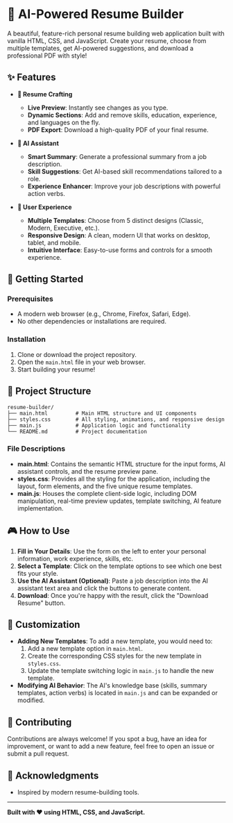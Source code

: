 # 🤖 AI-Powered Resume Builder

A beautiful, feature-rich personal resume building web application built with vanilla HTML, CSS, and JavaScript. Create your resume, choose from multiple templates, get AI-powered suggestions, and download a professional PDF with style!

## ✨ Features

*   **📄 Resume Crafting**
    *   **Live Preview**: Instantly see changes as you type.
    *   **Dynamic Sections**: Add and remove skills, education, experience, and languages on the fly.
    *   **PDF Export**: Download a high-quality PDF of your final resume.

*   **🤖 AI Assistant**
    *   **Smart Summary**: Generate a professional summary from a job description.
    *   **Skill Suggestions**: Get AI-based skill recommendations tailored to a role.
    *   **Experience Enhancer**: Improve your job descriptions with powerful action verbs.

*   **🎨 User Experience**
    *   **Multiple Templates**: Choose from 5 distinct designs (Classic, Modern, Executive, etc.).
    *   **Responsive Design**: A clean, modern UI that works on desktop, tablet, and mobile.
    *   **Intuitive Interface**: Easy-to-use forms and controls for a smooth experience.

## 🚀 Getting Started

### Prerequisites
*   A modern web browser (e.g., Chrome, Firefox, Safari, Edge).
*   No other dependencies or installations are required.

### Installation
1.  Clone or download the project repository.
2.  Open the `main.html` file in your web browser.
3.  Start building your resume!

## 📁 Project Structure

```
resume-builder/
├── main.html         # Main HTML structure and UI components
├── styles.css        # All styling, animations, and responsive design
├── main.js           # Application logic and functionality
└── README.md         # Project documentation
```

### File Descriptions
*   **main.html**: Contains the semantic HTML structure for the input forms, AI assistant controls, and the resume preview pane.
*   **styles.css**: Provides all the styling for the application, including the layout, form elements, and the five unique resume templates.
*   **main.js**: Houses the complete client-side logic, including DOM manipulation, real-time preview updates, template switching, AI feature implementation.

## 🎮 How to Use

1.  **Fill in Your Details**: Use the form on the left to enter your personal information, work experience, skills, etc.
2.  **Select a Template**: Click on the template options to see which one best fits your style.
3.  **Use the AI Assistant (Optional)**: Paste a job description into the AI assistant text area and click the buttons to generate content.
4.  **Download**: Once you're happy with the result, click the "Download Resume" button.

## 🔧 Customization

*   **Adding New Templates**: To add a new template, you would need to:
    1.  Add a new template option in `main.html`.
    2.  Create the corresponding CSS styles for the new template in `styles.css`.
    3.  Update the template switching logic in `main.js` to handle the new template.
*   **Modifying AI Behavior**: The AI's knowledge base (skills, summary templates, action verbs) is located in `main.js` and can be expanded or modified.

## 🤝 Contributing

Contributions are always welcome! If you spot a bug, have an idea for improvement, or want to add a new feature, feel free to open an issue or submit a pull request.

## 🙏 Acknowledgments

*   Inspired by modern resume-building tools.
---
**Built with ❤️ using HTML, CSS, and JavaScript.**
